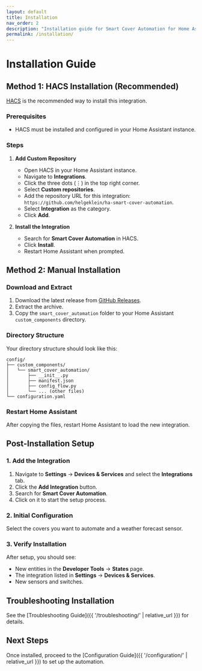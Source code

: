 ```yaml
---
layout: default
title: Installation
nav_order: 2
description: "Installation guide for Smart Cover Automation for Home Assistant, via HACS or manually."
permalink: /installation/
---
```


# Installation Guide

## Method 1: HACS Installation (Recommended)

[HACS](https://hacs.xyz/) is the recommended way to install this integration.

### Prerequisites

- HACS must be installed and configured in your Home Assistant instance.

### Steps

1. **Add Custom Repository**

   - Open HACS in your Home Assistant instance.
   - Navigate to **Integrations**.
   - Click the three dots (⋮) in the top right corner.
   - Select **Custom repositories**.
   - Add the repository URL for this integration: `https://github.com/helgeklein/ha-smart-cover-automation`.
   - Select **Integration** as the category.
   - Click **Add**.

2. **Install the Integration**

   - Search for **Smart Cover Automation** in HACS.
   - Click **Install**.
   - Restart Home Assistant when prompted.

## Method 2: Manual Installation

### Download and Extract

1. Download the latest release from [GitHub Releases](https://github.com/helgeklein/ha-smart-cover-automation/releases).
2. Extract the archive.
3. Copy the `smart_cover_automation` folder to your Home Assistant `custom_components` directory.

### Directory Structure

Your directory structure should look like this:

```
config/
├── custom_components/
│   └── smart_cover_automation/
│       ├── __init__.py
│       ├── manifest.json
│       ├── config_flow.py
│       └── ... (other files)
└── configuration.yaml
```

### Restart Home Assistant

After copying the files, restart Home Assistant to load the new integration.

## Post-Installation Setup

### 1. Add the Integration

1. Navigate to **Settings** → **Devices & Services** and select the **Integrations** tab.
2. Click the **Add Integration** button.
3. Search for **Smart Cover Automation**.
4. Click on it to start the setup process.

### 2. Initial Configuration

Select the covers you want to automate and a weather forecast sensor.

### 3. Verify Installation

After setup, you should see:

- New entities in the **Developer Tools** → **States** page.
- The integration listed in **Settings** → **Devices & Services**.
- New sensors and switches.

## Troubleshooting Installation

See the [Troubleshooting Guide]({{ '/troubleshooting/' | relative_url }}) for details.

## Next Steps

Once installed, proceed to the [Configuration Guide]({{ '/configuration/' | relative_url }}) to set up the automation.